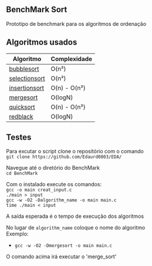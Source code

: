 ## BenchMark Sort

Prototipo de benchmark para os algoritmos de ordenação  

## Algoritmos usados

| Algoritmo | Complexidade |
| --------- | ------------ |
| [bubblesort](bubble_sort.h) | O(n²) |
| [selectionsort](selection_sort.h) | O(n²) |
| [insertionsort](insertion_sort.h) | O(n) - O(n²) |
| [mergesort](merge_sort.h) | O(logN) |
| [quicksort](quick_sort.h) | O(n) - O(n²) |
| [redblack](Red_Black.h) | O(logN) |

## Testes

Para excutar o script clone o repositório com o comando  
`git clone https://github.com/Edaurd0803/EDA/`  

Navegue até o diretório do BenchMark  
`cd BenchMark`  

Com o instalado execute os comandos:  
`gcc -o main creat_input.c`  
`./main > input`  
`gcc -w -O2 -Dalgorithm_name -o main main.c`  
`time ./main < input`  

A saída esperada é o tempo de execução dos algoritmos  

No lugar de `algorithm_name` coloque o nome do algoritmo  
Exemplo:  
 - `gcc -w -O2 -Dmergesort -o main main.c`  

O comando acima irá executar o 'merge_sort'  
